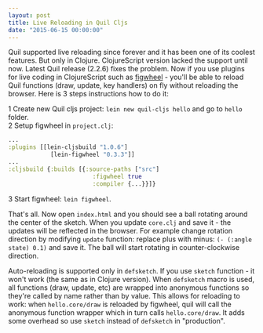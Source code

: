 ```yaml
---
layout: post
title: Live Reloading in Quil Cljs
date: "2015-06-15 00:00:00"
---
```

Quil supported live reloading since forever and it has been one of its coolest features. But only in Clojure. ClojureScript version lacked the support until now. Latest Quil release (2.2.6) fixes the problem. Now if you use plugins for live coding in ClojureScript such as [figwheel](https://github.com/bhauman/lein-figwheel) - you'll be able to reload Quil functions (draw, update, key handlers) on fly without reloading the browser. Here is 3 steps instructions how to do it:

1 Create new Quil cljs project: `lein new quil-cljs hello` and go to `hello` folder.  
2 Setup figwheel in `project.clj`:

  ```clojure
  ...
  :plugins [[lein-cljsbuild "1.0.6"]
              [lein-figwheel "0.3.3"]]
  ...
  :cljsbuild {:builds [{:source-paths ["src"]
                          :figwheel true
                          :compiler {...}}]}
  ```

3 Start figwheel: `lein figwheel`.

That's all. Now open `index.html` and you should see a ball rotating around the center of the sketch. When you update `core.clj` and save it - the updates will be reflected in the browser. For example change rotation direction by modifying `update` function: replace plus with minus: `(- (:angle state) 0.1)` and save it. The ball will start rotating in counter-clockwise direction.

Auto-reloading is supported only in `defsketch`. If you use `sketch` function - it won't work (the same as in Clojure version). When `defsketch` macro is used, all functions (draw, update, etc) are wrapped into anonymous functions so they're called by name rather than by value. This allows for reloading to work: when `hello.core/draw` is reloaded by figwheel, quil will call the anonymous function wrapper which in turn calls `hello.core/draw`. It adds some overhead so use `sketch` instead of `defsketch` in "production".
